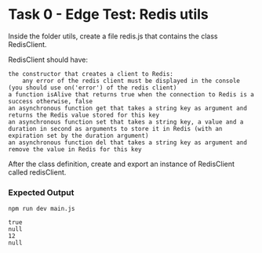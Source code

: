 # Task 0 - Edge Test: Redis utils

Inside the folder utils, create a file redis.js that contains the class RedisClient.

RedisClient should have:

    the constructor that creates a client to Redis:
        any error of the redis client must be displayed in the console (you should use on('error') of the redis client)
    a function isAlive that returns true when the connection to Redis is a success otherwise, false
    an asynchronous function get that takes a string key as argument and returns the Redis value stored for this key
    an asynchronous function set that takes a string key, a value and a duration in second as arguments to store it in Redis (with an expiration set by the duration argument)
    an asynchronous function del that takes a string key as argument and remove the value in Redis for this key

After the class definition, create and export an instance of RedisClient called redisClient.

### Expected Output
`npm run dev main.js`

```
true
null
12
null
```
